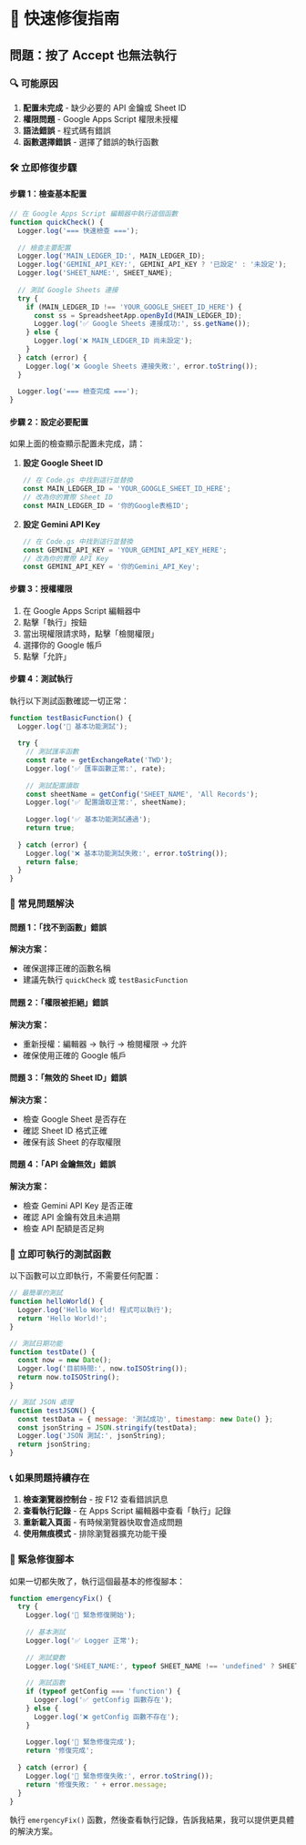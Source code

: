 # 🚨 快速修復指南

## 問題：按了 Accept 也無法執行

### 🔍 可能原因

1. **配置未完成** - 缺少必要的 API 金鑰或 Sheet ID
2. **權限問題** - Google Apps Script 權限未授權  
3. **語法錯誤** - 程式碼有錯誤
4. **函數選擇錯誤** - 選擇了錯誤的執行函數

### 🛠️ 立即修復步驟

#### 步驟 1：檢查基本配置

```javascript
// 在 Google Apps Script 編輯器中執行這個函數
function quickCheck() {
  Logger.log('=== 快速檢查 ===');
  
  // 檢查主要配置
  Logger.log('MAIN_LEDGER_ID:', MAIN_LEDGER_ID);
  Logger.log('GEMINI_API_KEY:', GEMINI_API_KEY ? '已設定' : '未設定');
  Logger.log('SHEET_NAME:', SHEET_NAME);
  
  // 測試 Google Sheets 連接
  try {
    if (MAIN_LEDGER_ID !== 'YOUR_GOOGLE_SHEET_ID_HERE') {
      const ss = SpreadsheetApp.openById(MAIN_LEDGER_ID);
      Logger.log('✅ Google Sheets 連接成功:', ss.getName());
    } else {
      Logger.log('❌ MAIN_LEDGER_ID 尚未設定');
    }
  } catch (error) {
    Logger.log('❌ Google Sheets 連接失敗:', error.toString());
  }
  
  Logger.log('=== 檢查完成 ===');
}
```

#### 步驟 2：設定必要配置

如果上面的檢查顯示配置未完成，請：

1. **設定 Google Sheet ID**
   ```javascript
   // 在 Code.gs 中找到這行並替換
   const MAIN_LEDGER_ID = 'YOUR_GOOGLE_SHEET_ID_HERE';
   // 改為你的實際 Sheet ID
   const MAIN_LEDGER_ID = '你的Google表格ID';
   ```

2. **設定 Gemini API Key**
   ```javascript
   // 在 Code.gs 中找到這行並替換
   const GEMINI_API_KEY = 'YOUR_GEMINI_API_KEY_HERE';
   // 改為你的實際 API Key
   const GEMINI_API_KEY = '你的Gemini_API_Key';
   ```

#### 步驟 3：授權權限

1. 在 Google Apps Script 編輯器中
2. 點擊「執行」按鈕
3. 當出現權限請求時，點擊「檢閱權限」
4. 選擇你的 Google 帳戶
5. 點擊「允許」

#### 步驟 4：測試執行

執行以下測試函數確認一切正常：

```javascript
function testBasicFunction() {
  Logger.log('🧪 基本功能測試');
  
  try {
    // 測試匯率函數
    const rate = getExchangeRate('TWD');
    Logger.log('✅ 匯率函數正常:', rate);
    
    // 測試配置讀取
    const sheetName = getConfig('SHEET_NAME', 'All Records');
    Logger.log('✅ 配置讀取正常:', sheetName);
    
    Logger.log('✅ 基本功能測試通過');
    return true;
    
  } catch (error) {
    Logger.log('❌ 基本功能測試失敗:', error.toString());
    return false;
  }
}
```

### 🎯 常見問題解決

#### 問題 1：「找不到函數」錯誤
**解決方案：**
- 確保選擇正確的函數名稱
- 建議先執行 `quickCheck` 或 `testBasicFunction`

#### 問題 2：「權限被拒絕」錯誤  
**解決方案：**
- 重新授權：編輯器 → 執行 → 檢閱權限 → 允許
- 確保使用正確的 Google 帳戶

#### 問題 3：「無效的 Sheet ID」錯誤
**解決方案：**
- 檢查 Google Sheet 是否存在
- 確認 Sheet ID 格式正確
- 確保有該 Sheet 的存取權限

#### 問題 4：「API 金鑰無效」錯誤
**解決方案：**
- 檢查 Gemini API Key 是否正確
- 確認 API 金鑰有效且未過期
- 檢查 API 配額是否足夠

### 🚀 立即可執行的測試函數

以下函數可以立即執行，不需要任何配置：

```javascript
// 最簡單的測試
function helloWorld() {
  Logger.log('Hello World! 程式可以執行');
  return 'Hello World!';
}

// 測試日期功能
function testDate() {
  const now = new Date();
  Logger.log('目前時間:', now.toISOString());
  return now.toISOString();
}

// 測試 JSON 處理
function testJSON() {
  const testData = { message: '測試成功', timestamp: new Date() };
  const jsonString = JSON.stringify(testData);
  Logger.log('JSON 測試:', jsonString);
  return jsonString;
}
```

### 📞 如果問題持續存在

1. **檢查瀏覽器控制台** - 按 F12 查看錯誤訊息
2. **查看執行記錄** - 在 Apps Script 編輯器中查看「執行」記錄
3. **重新載入頁面** - 有時候瀏覽器快取會造成問題
4. **使用無痕模式** - 排除瀏覽器擴充功能干擾

### 🔧 緊急修復腳本

如果一切都失敗了，執行這個最基本的修復腳本：

```javascript
function emergencyFix() {
  try {
    Logger.log('🚨 緊急修復開始');
    
    // 基本測試
    Logger.log('✅ Logger 正常');
    
    // 測試變數
    Logger.log('SHEET_NAME:', typeof SHEET_NAME !== 'undefined' ? SHEET_NAME : '未定義');
    
    // 測試函數
    if (typeof getConfig === 'function') {
      Logger.log('✅ getConfig 函數存在');
    } else {
      Logger.log('❌ getConfig 函數不存在');
    }
    
    Logger.log('🚨 緊急修復完成');
    return '修復完成';
    
  } catch (error) {
    Logger.log('🚨 緊急修復失敗:', error.toString());
    return '修復失敗: ' + error.message;
  }
}
```

執行 `emergencyFix()` 函數，然後查看執行記錄，告訴我結果，我可以提供更具體的解決方案。